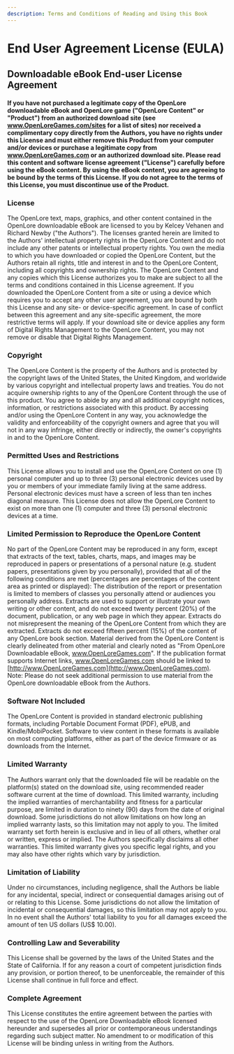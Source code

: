 ```yaml
---
description: Terms and Conditions of Reading and Using this Book
---
```


# End User Agreement License \(EULA\)

## Downloadable eBook End-user License Agreement

#### If you have not purchased a legitimate copy of the OpenLore downloadable eBook and OpenLore game \("OpenLore Content" or "Product"\) from an authorized download site \(see www.OpenLoreGames.com/sites for a list of sites\) nor received a complimentary copy directly from the Authors, you have no rights under this License and must either remove this Product from your computer and/or devices or purchase a legitimate copy from www.OpenLoreGames.com or an authorized download site. Please read this content and software license agreement \("License"\) carefully before using the eBook content. By using the eBook content, you are agreeing to be bound by the terms of this License. If you do not agree to the terms of this License, you must discontinue use of the Product.

### License

The OpenLore text, maps, graphics, and other content contained in the OpenLore downloadable eBook are licensed to you by Kelcey Vehanen and Richard Newby \("the Authors"\). The licenses granted herein are limited to the Authors' intellectual property rights in the OpenLore Content and do not include any other patents or intellectual property rights. You own the media to which you have downloaded or copied the OpenLore Content, but the Authors retain all rights, title and interest in and to the OpenLore Content, including all copyrights and ownership rights. The OpenLore Content and any copies which this License authorizes you to make are subject to all the terms and conditions contained in this License agreement. If you downloaded the OpenLore Content from a site or using a device which requires you to accept any other user agreement, you are bound by both this License and any site- or device-specific agreement. In case of conflict between this agreement and any site-specific agreement, the more restrictive terms will apply. If your download site or device applies any form of Digital Rights Management to the OpenLore Content, you may not remove or disable that Digital Rights Management.

### Copyright

The OpenLore Content is the property of the Authors and is protected by the copyright laws of the United States, the United Kingdom, and worldwide by various copyright and intellectual property laws and treaties. You do not acquire ownership rights to any of the OpenLore Content through the use of this product. You agree to abide by any and all additional copyright notices, information, or restrictions associated with this product. By accessing and/or using the OpenLore Content in any way, you acknowledge the validity and enforceability of the copyright owners and agree that you will not in any way infringe, either directly or indirectly, the owner's copyrights in and to the OpenLore Content.

### Permitted Uses and Restrictions

This License allows you to install and use the OpenLore Content on one \(1\) personal computer and up to three \(3\) personal electronic devices used by you or members of your immediate family living at the same address. Personal electronic devices must have a screen of less than ten inches diagonal measure. This License does not allow the OpenLore Content to exist on more than one \(1\) computer and three \(3\) personal electronic devices at a time.

### Limited Permission to Reproduce the OpenLore Content

No part of the OpenLore Content may be reproduced in any form, except that extracts of the text, tables, charts, maps, and images may be reproduced in papers or presentations of a personal nature \(e.g. student papers, presentations given by you personally\), provided that all of the following conditions are met \(percentages are percentages of the content area as printed or displayed\): The distribution of the report or presentation is limited to members of classes you personally attend or audiences you personally address. Extracts are used to support or illustrate your own writing or other content, and do not exceed twenty percent \(20%\) of the document, publication, or any web page in which they appear. Extracts do not misrepresent the meaning of the OpenLore Content from which they are extracted. Extracts do not exceed fifteen percent \(15%\) of the content of any OpenLore book section. Material derived from the OpenLore Content is clearly delineated from other material and clearly noted as "From OpenLore Downloadable eBook, www.OpenLoreGames.com". If the publication format supports Internet links, www.OpenLoreGames.com should be linked to [http://www.OpenLoreGames.com](http://www.OpenLoreGames.com). Note: Please do not seek additional permission to use material from the OpenLore downloadable eBook from the Authors.

### Software Not Included

The OpenLore Content is provided in standard electronic publishing formats, including Portable Document Format \(PDF\), ePUB, and Kindle/MobiPocket. Software to view content in these formats is available on most computing platforms, either as part of the device firmware or as downloads from the Internet.

### Limited Warranty

The Authors warrant only that the downloaded file will be readable on the platform\(s\) stated on the download site, using recommended reader software current at the time of download. This limited warranty, including the implied warranties of merchantability and fitness for a particular purpose, are limited in duration to ninety \(90\) days from the date of original download. Some jurisdictions do not allow limitations on how long an implied warranty lasts, so this limitation may not apply to you. The limited warranty set forth herein is exclusive and in lieu of all others, whether oral or written, express or implied. The Authors specifically disclaims all other warranties. This limited warranty gives you specific legal rights, and you may also have other rights which vary by jurisdiction.

### Limitation of Liability

Under no circumstances, including negligence, shall the Authors be liable for any incidental, special, indirect or consequential damages arising out of or relating to this License. Some jurisdictions do not allow the limitation of incidental or consequential damages, so this limitation may not apply to you. In no event shall the Authors' total liability to you for all damages exceed the amount of ten US dollars \(US$ 10.00\).

### Controlling Law and Severability

This License shall be governed by the laws of the United States and the State of California. If for any reason a court of competent jurisdiction finds any provision, or portion thereof, to be unenforceable, the remainder of this License shall continue in full force and effect.

### Complete Agreement

This License constitutes the entire agreement between the parties with respect to the use of the OpenLore Downloadable eBook licensed hereunder and supersedes all prior or contemporaneous understandings regarding such subject matter. No amendment to or modification of this License will be binding unless in writing from the Authors.

